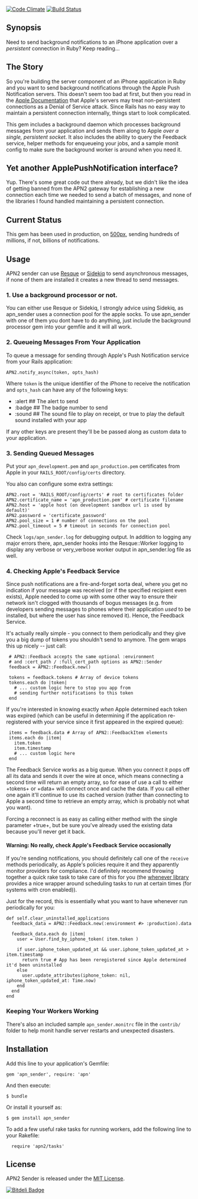 [![Code Climate](https://codeclimate.com/github/arthurnn/apn_sender.png)](https://codeclimate.com/github/arthurnn/apn_sender)
[![Build Status](https://travis-ci.org/arthurnn/apn_sender.png)](https://travis-ci.org/arthurnn/apn_sender)

## Synopsis

Need to send background notifications to an iPhone application over a <em>persistent</em> connection in Ruby? Keep reading...

## The Story

So you're building the server component of an iPhone application in Ruby and you want to send background notifications through the Apple Push Notification servers. This doesn't seem too bad at first, but then you read in the [Apple Documentation](https://developer.apple.com/library/ios/#documentation/NetworkingInternet/Conceptual/RemoteNotificationsPG/Introduction.html) that Apple's servers may treat non-persistent connections as a Denial of Service attack. Since Rails has no easy way to maintain a persistent connection internally, things start to look complicated.

This gem includes a background daemon which processes background messages from your application and sends them along to Apple <em>over a single, persistent socket</em>.  It also includes the ability to query the Feedback service, helper methods for enqueueing your jobs, and a sample monit config to make sure the background worker is around when you need it.

## Yet another ApplePushNotification interface?

Yup.  There's some great code out there already, but we didn't like the idea of getting banned from the APN2 gateway for establishing a new connection each time we needed to send a batch of messages, and none of the libraries I found handled maintaining a persistent connection.

## Current Status

This gem has been used in production, on [500px](http://500px.com), sending hundreds of millions, if not, billions of notifications.

## Usage

APN2 sender can use [Resque](http://github.com/defunkt/resque) or [Sidekiq](https://github.com/mperham/sidekiq) to send asynchronous messages, if none of them are installed it creates a new thread to send messages.

### 1. Use a background processor or not.

You can either use Resque or Sidekiq, I strongly advice using Sidekiq, as apn_sender uses a connection pool for the apple socks. To use apn_sender with one of them you dont have to do anything, just include the background processor gem into your gemfile and it will all work. 

### 2. Queueing Messages From Your Application

To queue a message for sending through Apple's Push Notification service from your Rails application:

```
APN2.notify_async(token, opts_hash)
```

Where ```token``` is the unique identifier of the iPhone to receive the notification and ```opts_hash``` can have any of the following keys:

* :alert  ## The alert to send
* :badge  ## The badge number to send
* :sound  ## The sound file to play on receipt, or true to play the default sound installed with your app

If any other keys are present they'll be be passed along as custom data to your application.

### 3. Sending Queued Messages

Put your ```apn_development.pem``` and ```apn_production.pem``` certificates from Apple in your ```RAILS_ROOT/config/certs``` directory.

You also can configure some extra settings:

```
APN2.root = 'RAILS_ROOT/config/certs' # root to certificates folder
APN2.certificate_name = 'apn_production.pem' # certificate filename
APN2.host = 'apple host (on development sandbox url is used by default)'
APN2.password = 'certificate_password'
APN2.pool_size = 1 # number of connections on the pool
APN2.pool_timeout = 5 # timeout in seconds for connection pool
```

Check ```logs/apn_sender.log``` for debugging output.  In addition to logging any major errors there, apn_sender hooks into the Resque::Worker logging to display any verbose or very_verbose worker output in apn_sender.log file as well.


### 4. Checking Apple's Feedback Service

Since push notifications are a fire-and-forget sorta deal, where you get no indication if your message was received (or if the specified recipient even exists), Apple needed to come up with some other way to ensure their network isn't clogged with thousands of bogus messages (e.g. from developers sending messages to phones where their application <em>used</em> to be installed, but where the user has since removed it).  Hence, the Feedback Service.

It's actually really simple - you connect to them periodically and they give you a big dump of tokens you shouldn't send to anymore.  The gem wraps this up nicely -- just call:

```
 # APN2::Feedback accepts the same optional :environment
 # and :cert_path / :full_cert_path options as APN2::Sender
 feedback = APN2::Feedback.new()

 tokens = feedback.tokens # Array of device tokens
 tokens.each do |token|
   # ... custom logic here to stop you app from
   # sending further notifications to this token
 end
```

If you're interested in knowing exactly <em>when</em> Apple determined each token was expired (which can be useful in determining if the application re-registered with your service since it first appeared in the expired queue):

```
 items = feedback.data # Array of APN2::FeedbackItem elements
 items.each do |item|
   item.token
   item.timestamp
   # ... custom logic here
 end
```

The Feedback Service works as a big queue.  When you connect it pops off all its data and sends it over the wire at once, which means connecting a second time will return an empty array, so for ease of use a call to either +tokens+ or +data+ will connect once and cache the data.  If you call either one again it'll continue to use its cached version (rather than connecting to Apple a second time to retrieve an empty array, which is probably not what you want).

Forcing a reconnect is as easy as calling either method with the single parameter +true+, but be sure you've already used the existing data because you'll never get it back.


#### Warning: No really, check Apple's Feedback Service occasionally

If you're sending notifications, you should definitely call one of the ```receive``` methods periodically, as Apple's policies require it and they apparently monitor providers for compliance.  I'd definitely recommend throwing together a quick rake task to take care of this for you (the [whenever library](http://github.com/javan/whenever) provides a nice wrapper around scheduling tasks to run at certain times (for systems with cron enabled)).

Just for the record, this is essentially what you want to have whenever run periodically for you:
```
def self.clear_uninstalled_applications
  feedback_data = APN2::Feedback.new(:environment #> :production).data

  feedback_data.each do |item|
    user = User.find_by_iphone_token( item.token )

    if user.iphone_token_updated_at && user.iphone_token_updated_at > item.timestamp
      return true # App has been reregistered since Apple determined it'd been uninstalled
    else
      user.update_attributes(iphone_token: nil, iphone_token_updated_at: Time.now)
    end
  end
end
```


### Keeping Your Workers Working

There's also an included sample ```apn_sender.monitrc``` file in the ```contrib/``` folder to help monit handle server restarts and unexpected disasters.


## Installation

Add this line to your application's Gemfile:

    gem 'apn_sender', require: 'apn'

And then execute:

    $ bundle

Or install it yourself as:

    $ gem install apn_sender

To add a few useful rake tasks for running workers, add the following line to your Rakefile:

```
  require 'apn2/tasks'
```

## License

APN2 Sender is released under the [MIT License](http://www.opensource.org/licenses/MIT).


[![Bitdeli Badge](https://d2weczhvl823v0.cloudfront.net/arthurnn/apn_sender/trend.png)](https://bitdeli.com/free "Bitdeli Badge")

